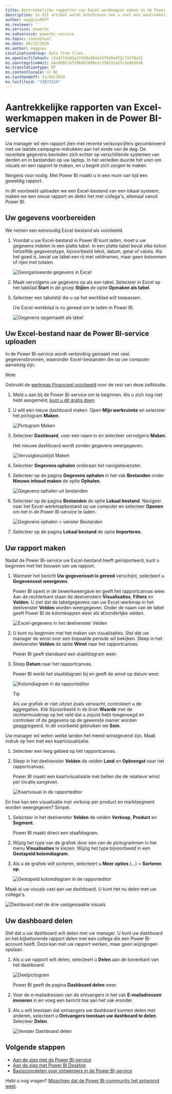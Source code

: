 ```yaml
---
title: Aantrekkelijke rapporten van Excel-werkmappen maken in de Power BI-service
description: In dit artikel wordt beschreven hoe u snel een aantrekkelijk rapport kunt maken van een Excel-werkmap.
author: maggiesMSFT
ms.reviewer: ''
ms.service: powerbi
ms.subservice: powerbi-service
ms.topic: conceptual
ms.date: 08/12/2019
ms.author: maggies
LocalizationGroup: Data from files
ms.openlocfilehash: c2a4719a03e37569e40d4247939a9f2c73379e52
ms.sourcegitcommit: 64c860fcbf2969bf089cec358331a1fc1e0d39a8
ms.translationtype: HT
ms.contentlocale: nl-NL
ms.lasthandoff: 11/09/2019
ms.locfileid: "73872519"
---
```

# <a name="from-excel-workbook-to-stunning-report-in-the-power-bi-service"></a>Aantrekkelijke rapporten van Excel-werkmappen maken in de Power BI-service
Uw manager wil een rapport zien met recente verkoopcijfers gecombineerd met uw laatste campagne-indrukken aan het einde van de dag. De recentste gegevens bevinden zich echter op verschillende systemen van derden en in bestanden op uw laptop. In het verleden duurde het uren om visuals en een rapport te maken, en u begint zich zorgen te maken.

Nergens voor nodig. Met Power BI maakt u in een mum van tijd een geweldig rapport.

In dit voorbeeld uploaden we een Excel-bestand van een lokaal systeem, maken we een nieuw rapport en delen het met collega's, allemaal vanuit Power BI.

## <a name="prepare-your-data"></a>Uw gegevens voorbereiden
We nemen een eenvoudig Excel-bestand als voorbeeld. 

1. Voordat u uw Excel-bestand in Power BI kunt laden, moet u uw gegevens indelen in een platte tabel. In een platte tabel bevat elke kolom hetzelfde gegevenstype, bijvoorbeeld tekst, datum, getal of valuta. Als het goed is, bevat uw tabel een rij met veldnamen, maar geen kolommen of rijen met totalen.

   ![Georganiseerde gegevens in Excel](media/service-from-excel-to-stunning-report/pbi_excel_file.png)

2. Maak vervolgens uw gegevens op als een tabel. Selecteer in Excel op het tabblad **Start** in de groep **Stijlen** de optie **Opmaken als tabel**. 

3. Selecteer een tabelstijl die u op het werkblad wilt toepassen. 

   Uw Excel-werkblad is nu gereed om te laden in Power BI.

   ![Gegevens opgemaakt als tabel](media/service-from-excel-to-stunning-report/pbi_excel_table.png)

## <a name="upload-your-excel-file-to-the-power-bi-service"></a>Uw Excel-bestand naar de Power BI-service uploaden
In de Power BI-service wordt verbinding gemaakt met veel gegevensbronnen, waaronder Excel-bestanden die op uw computer aanwezig zijn. 

 > [!NOTE] 
 > Gebruikt de [werkmap Financieel voorbeeld](sample-financial-download.md) voor de rest van deze zelfstudie.

1. Meld u aan bij de Power BI-service om te beginnen. Als u zich nog niet hebt aangemeld, [kunt u dit gratis doen](https://powerbi.com).

2. U wilt een nieuw dashboard maken. Open **Mijn werkruimte** en selecteer het pictogram **Maken**.

   ![Pictogram Maken](media/service-from-excel-to-stunning-report/power-bi-new-dash.png)

3. Selecteer **Dashboard**, voer een naam in en selecteer vervolgens **Maken**. 

   Het nieuwe dashboard wordt zonder gegevens weergegeven.

   ![Vervolgkeuzelijst Maken](media/service-from-excel-to-stunning-report/power-bi-create-dash.png)

4. Selecteer **Gegevens ophalen** onderaan het navigatievenster. 

5. Selecteer op de pagina **Gegevens ophalen** in het vak **Bestanden** onder **Nieuwe inhoud maken** de optie **Ophalen**.

   ![Gegevens ophalen uit bestanden](media/service-from-excel-to-stunning-report/pbi_get_files.png)

6. Selecteer op de pagina **Bestanden** de optie **Lokaal bestand**. Navigeer naar het Excel-werkmapbestand op uw computer en selecteer **Openen** om het in de Power BI-service te laden. 

   ![Gegevens ophalen > venster Bestanden](media/service-from-excel-to-stunning-report/pbi_local_file.png)

7. Selecteer op de pagina **Lokaal bestand** de optie **Importeren**.


## <a name="build-your-report"></a>Uw rapport maken
Nadat de Power BI-service uw Excel-bestand heeft geïmporteerd, kunt u beginnen met het bouwen van uw rapport. 

1. Wanneer het bericht **Uw gegevensset is gereed** verschijnt, selecteert u **Gegevensset weergeven**.  

   Power BI opent in de bewerkweergave en geeft het rapportcanvas weer. Aan de rechterkant staan de deelvensters **Visualisaties**, **Filters** en **Velden**. U ziet dat de tabelgegevens van uw Excel-werkmap in het deelvenster **Velden** worden weergegeven. Onder de naam van de tabel geeft Power BI de kolomkoppen weer als afzonderlijke velden.

   ![Excel-gegevens in het deelvenster Velden](media/service-from-excel-to-stunning-report/pbi_report_fields.png)

2. U kunt nu beginnen met het maken van visualisaties. Stel dat uw manager de winst over een bepaalde periode wil bekijken. Sleep in het deelvenster **Velden** de optie **Winst** naar het rapportcanvas. 

   Power BI geeft standaard een staafdiagram weer. 

3. Sleep **Datum** naar het rapportcanvas. 

   Power BI werkt het staafdiagram bij en geeft de winst op datum weer.

   ![Kolomdiagram in de rapporteditor](media/service-from-excel-to-stunning-report/pbi_report_pin-new.png)

   > [!TIP]
   > Als uw grafiek er niet uitziet zoals verwacht, controleert u de aggregaties. Klik bijvoorbeeld in de bron **Waarde** met de rechtermuisknop op het veld dat u zojuist hebt toegevoegd en controleer of de gegevens op de gewenste manier worden geaggregeerd. In dit voorbeeld gebruiken we **Som**.
   > 

Uw manager wil weten welke landen het meest winstgevend zijn. Maak indruk op hen met een kaartvisualisatie. 

1. Selecteer een leeg gebied op het rapportcanvas. 

2. Sleep in het deelvenster **Velden** de velden **Land** en **Opbrengst** naar het rapportcanvas.

   Power BI maakt een kaartvisualisatie met bellen die de relatieve winst per locatie aangeven.

   ![Kaartvisual in de rapporteditor](media/service-from-excel-to-stunning-report/pbi_report_map-new.png)

En hoe kan een visualisatie met verkoop per product en marktsegment worden weergegeven? Simpel. 

1. Selecteer in het deelvenster **Velden** de velden **Verkoop**, **Product** en **Segment**. 
   
   Power BI maakt direct een staafdiagram. 

2. Wijzig het type van de grafiek door een van de pictogrammen in het menu **Visualisaties** te kiezen. Wijzig het type bijvoorbeeld in een **Gestapeld kolomdiagram**. 

3. Als u de grafiek wilt sorteren, selecteert u **Meer opties** (...) > **Sorteren op**.

   ![Gestapeld kolomdiagram in de rapporteditor](media/service-from-excel-to-stunning-report/pbi_barchart-new.png)

Maak al uw visuals vast aan uw dashboard. U kunt het nu delen met uw collega's.

   ![Dashboard met de drie vastgemaakte visuals](media/service-from-excel-to-stunning-report/pbi_report.png)

## <a name="share-your-dashboard"></a>Uw dashboard delen
Stel dat u uw dashboard wilt delen met uw manager. U kunt uw dashboard en het bijbehorende rapport delen met een collega die een Power BI-account heeft. Deze kan met uw rapport werken, maar geen wijzigingen opslaan.

1. Als u uw rapport wilt delen, selecteert u **Delen** aan de bovenkant van het dashboard.

   ![Deelpictogram](media/service-from-excel-to-stunning-report/power-bi-share.png)

   Power BI geeft de pagina **Dashboard delen** weer. 

2. Voer de e-mailadressen van de ontvangers in het vak **E-mailadressen invoeren** in en voeg een bericht toe aan het vak eronder. 

3. Als u wilt toestaan dat ontvangers uw dashboard kunnen delen met anderen, selecteert u **Ontvangers toestaan uw dashboard te delen**. Selecteer **Delen**.

   ![Venster Dashboard delen](media/service-from-excel-to-stunning-report/power-bi-share-dash-new.png)

## <a name="next-steps"></a>Volgende stappen

* [Aan de slag met de Power BI-service](service-get-started.md)
* [Aan de slag met Power BI Desktop](desktop-getting-started.md)
* [Basisconcepten voor ontwerpers in de Power BI-service](service-basic-concepts.md)

Hebt u nog vragen? [Misschien dat de Power BI-community het antwoord weet](https://community.powerbi.com/).

